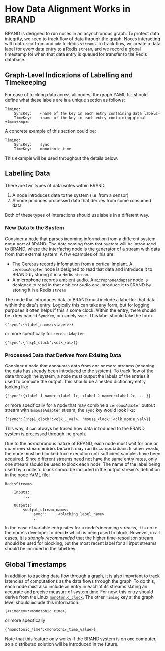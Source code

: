 # How Data Alignment Works in BRAND

BRAND is designed to run nodes in an asynchronous graph. To protect data integrity, we need to track flow of data through the graph. Nodes interacting with data `read` from and `add` to Redis `stream`s. To track flow, we create a data label for every data entry to a Redis `stream`, and we record a global timestamp for when that data entry is queued for transfer to the Redis database.

## Graph-Level Indications of Labelling and Timekeeping

For ease of tracking data across all nodes, the graph YAML file should define what these labels are in a unique section as follows:

```
Timing:
    SyncKey:    <name of the key in each entry containing data labels>
    TimeKey:    <name of the key in each entry containing global timestamps>
```

A concrete example of this section could be:

```
Timing:
    SyncKey:    sync
    TimeKey:    monotonic_time
```

This example will be used throughout the details below.

## Labelling Data

There are two types of data writes within BRAND.

1. A node introduces data to the system (i.e. from a sensor)
2. A node produces processed data that derives from some consumed data

Both of these types of interactions should use labels in a different way.

### New Data to the System

Consider a node that parses incoming information from a different system not a part of BRAND. The data coming from that system will be introduced to BRAND, where the interfacing node is the generator of a stream with data from that external system. A few examples of this are:

* The Cerebus records information from a cortical implant. A `cerebusAdapter` node is designed to read that data and introduce it to BRAND by storing it in a Redis `stream`.
* A microphone records ambient audio. A `microphoneAdapter` node is designed to read in that ambient audio and introduce it to BRAND by storing it in a Redis `stream`.

The node that introduces data to BRAND must include a label for that data within the data's entry. Logically this can take any form, but for logging purposes it often helps if this is some clock. Within the entry, there should be a key named `SyncKey`, or namely `sync`. This label should take the form

```
{'sync':{<label_name>:<label>}}
```

or more specifically for `cerebusAdapter`:

```
{'sync':{'nsp1_clock':<clk_val>}}
```

### Processed Data that Derives from Existing Data

Consider a node that consumes data from one or more streams (meaning the data has already been introduced to the system). To track flow of the data through the system, a node must output the labels of the entries it used to compute the output. This should be a nested dictionary entry looking like

```
{'sync':{<label_1_name>:<label_1>, <label_2_name>:<label_2>, ...}}
```

or more specifically for a node that may combine a `cerebusAdapter` output stream with a `mouseAdapter` stream, the `sync` key would look like:

```
{'sync':{'nsp1_clock':<clk_1_val>, 'mouse_clock':<clk_mouse_val>}}
```

This way, it can always be traced how data introduced to the BRAND system is processed through the graph.

Due to the asynchronous nature of BRAND, each node must wait for one or more new stream entries before it may run its computations. In other words, the node must be blocked from execution until sufficient samples have been acquired. Since different streams need not have the same entry rates, only one stream should be used to block each node. The name of the label being used by a node to block should be included in the output stream's definition in the node YAML file:

```
RedisStreams:

    Inputs:
        ...

    Outputs:
        <output_stream_name>:
            'sync':     <blocking_label_name>
            ...
```

In the case of variable entry rates for a node's incoming streams, it is up to the node's developer to decide which is being used to block. However, in all cases, it is *strongly recommended* that the higher time-resoultion stream should be used for blocking, but the most recent label for all input streams should be included in the label key.

## Global Timestamps

In addition to tracking data flow through a graph, it is also important to track latencies of computations as the data flows through the graph. To do this, each node must also include an entry in each of its streams stating an accurate and precise measure of system time. For now, this entry should derive from the Linux [`monotonic_clock`](https://linux.die.net/man/3/clock_gettime). The other `Timing` key at the graph level should include this information:

```
{<TimeKey>:<monotonic_time>}
```

or more specifically

```
{'monotonic_time':<monotonic_time_value>}
```

Note that this feature only works if the BRAND system is on one computer, so a distributed solution will be introduced in the future. 